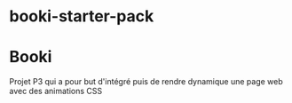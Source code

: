 # booki-starter-pack

# Booki

Projet P3 qui a pour but d'intégré puis de rendre dynamique une page web avec des animations CSS
